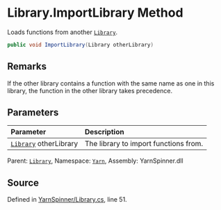 # Library.ImportLibrary Method

Loads functions from another [`Library`](/api/csharp/yarn/library.md).


```csharp
public void ImportLibrary(Library otherLibrary)
```
## Remarks

If the other library contains a function with the same name as
one in this library, the function in the other library takes
precedence.


## Parameters
|Parameter|Description|
|:---|:---|
|[`Library`](/api/csharp/yarn/library.md) otherLibrary|The library to import functions from.|


<div class="class-metadata">

Parent: [`Library`](/api/csharp/yarn/library.md), Namespace: [`Yarn`](/api/csharp/yarn/README.md), Assembly: YarnSpinner.dll
</div>

## Source
Defined in [YarnSpinner/Library.cs](https://github.com/YarnSpinnerTool/YarnSpinner//blob/develop/YarnSpinner/Library.cs#L51), line 51.
